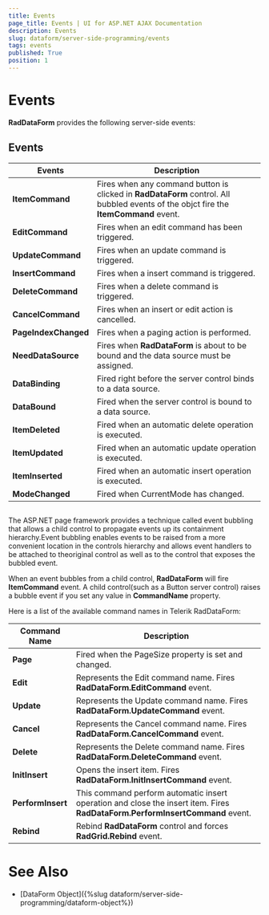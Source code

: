 ```yaml
---
title: Events
page_title: Events | UI for ASP.NET AJAX Documentation
description: Events
slug: dataform/server-side-programming/events
tags: events
published: True
position: 1
---
```


# Events



__RadDataForm__ provides the following server-side events:

## Events


|  __Events__  |  __Description__  |
| ------ | ------ |
| __ItemCommand__ |Fires when any command button is clicked in __RadDataForm__ control. All bubbled events of the objct fire the __ItemCommand__ event.|
| __EditCommand__ |Fires when an edit command has been triggered.|
| __UpdateCommand__ |Fires when an update command is triggered.|
| __InsertCommand__ |Fires when a insert command is triggered.|
| __DeleteCommand__ |Fires when a delete command is triggered.|
| __CancelCommand__ |Fires when an insert or edit action is cancelled.|
| __PageIndexChanged__ |Fires when a paging action is performed.|
| __NeedDataSource__ |Fires when __RadDataForm__ is about to be bound and the data source must be assigned.|
| __DataBinding__ |Fired right before the server control binds to a data source.|
| __DataBound__ |Fired when the server control is bound to a data source.|
| __ItemDeleted__ |Fired when an automatic delete operation is executed.|
| __ItemUpdated__ |Fired when an automatic update operation is executed.|
| __ItemInserted__ |Fired when an automatic insert operation is executed.|
| __ModeChanged__ |Fired when CurrentMode has changed.|

## 

The ASP.NET page framework provides a technique called event bubbling that allows a child control to propagate events up its containment hierarchy.Event bubbling enables events to be raised from a more convenient location in the controls hierarchy and allows event handlers to be attached to theoriginal control as well as to the control that exposes the bubbled event.

When an event bubbles from a child control, __RadDataForm__ will fire __ItemCommand__ event. A child control(such as a Button server control) raises a bubble event if you set any value in __CommandName__ property.

Here is a list of the available command names in Telerik RadDataForm:


| Command Name | Description |
| ------ | ------ |
| __Page__ |Fired when the PageSize property is set and changed.|
| __Edit__ |Represents the Edit command name. Fires __RadDataForm.EditCommand__ event.|
| __Update__ |Represents the Update command name. Fires __RadDataForm.UpdateCommand__ event.|
| __Cancel__ |Represents the Cancel command name. Fires __RadDataForm.CancelCommand__ event.|
| __Delete__ |Represents the Delete command name. Fires __RadDataForm.DeleteCommand__ event.|
| __InitInsert__ |Opens the insert item. Fires __RadDataForm.InitInsertCommand__ event.|
| __PerformInsert__ |This command perform automatic insert operation and close the insert item. Fires __RadDataForm.PerformInsertCommand__ event.|
| __Rebind__ |Rebind __RadDataForm__ control and forces __RadGrid.Rebind__ event.|

# See Also

 * [DataForm Object]({%slug dataform/server-side-programming/dataform-object%})
